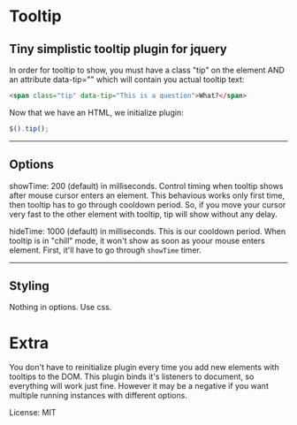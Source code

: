 # Tooltip

## Tiny simplistic tooltip plugin for jquery

In order for tooltip to show, you must have a class "tip" on the element AND an attribute data-tip="" 
which will contain you actual tooltip text:

````html
<span class="tip" data-tip="This is a question">What?</span>
````

Now that we have an HTML, we initialize plugin:

````javascript
$().tip();
````
-----

## Options

showTime: 200 (default) in milliseconds. Control timing when tooltip shows after mouse cursor enters an element.
This behavious works only first time, then tooltip has to go through cooldown period. So, if you move your cursor very fast
to the other element with tooltip, tip will show without any delay.

hideTime: 1000 (default) in milliseconds. This is our cooldown period. When tooltip is in "chill" mode, it won't show
as soon as yoour mouse enters element. First, it'll have to go through `showTime` timer.

-----

## Styling

Nothing in options. Use css.

# Extra

You don't have to reinitialize plugin every time you add new elements with tooltips to the DOM.
This plugin binds it's listeners to document, so everything will work just fine. However it may be a negative if you want multiple
running instances with different options.

License: MIT
